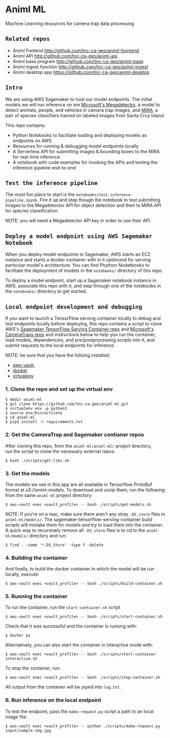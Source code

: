 # Animl ML
Machine Learning resources for camera trap data processing

## `Related repos`
- Animl Fontend           http://github.com/tnc-ca-geo/animl-frontend
- Animl API               http://github.com/tnc-ca-geo/animl-api
- Animl base program      http://github.com/tnc-ca-geo/animl-base
- Animl ingest function   http://github.com/tnc-ca-geo/animl-ingest
- Animl desktop app       https://github.com/tnc-ca-geo/animl-desktop

## `Intro`

We are using AWS Sagemaker to host our model endpoints. The initial models
we will run inference on are 
[Microsoft's Megadetector](https://github.com/microsoft/CameraTraps/blob/master/megadetector.md),
a model to detect animals, people, and vehicles in camera trap images, and 
[MIRA](https://github.com/tnc-ca-geo/mira), a pair of species classifiers 
trained on labeled images from Santa Cruz Island.

This repo contains: 
  - Python Notebooks to facilitate loading and deploying models as endpoints on 
  AWS
  - Resources for running & debugging model endpoints locally
  - A Serverless API for submitting images & bounding boxes to the MIRA for 
  real-time inference
  - A notebook with code examples for invoking the APIs and testing the 
  inference pipeline end-to-end

## `Test the inference pipeline`

The most fun place to start is the 
```notebooks/test-inference-pipeline.ipynb```. Fire it up and step though the 
notebook to test submitting images to the Megadetector API for object detection 
and then to MIRA API for species classification.

NOTE: you will need a Megadetector API key in order to use their API. 

## `Deploy a model endpoint using AWS Sagemaker Notebook`

When you deploy model endpoints to Sagemaker, AWS starts an EC2 instance and 
starts a docker container with in it optimized for serving particular model's 
architecture. You can find Phython Nodetbooks to facilitate the deployment of 
models in the ```notebooks/``` directory of this repo.

To deploy a model endpoint, start up a Sagemaker notebook instance in AWS, 
associate this repo with it, and step through one of the notebooks in the 
```notebooks/``` directory to get started.

## `Local endpoint development and debugging`

If you want to launch a TensorFlow serving container locally 
to debug and test endpoints locally before deploying, this repo contains a 
script to clone AWS's 
[Sagemaker TensorFlow Serving Container repo](https://github.com/aws/sagemaker-tensorflow-serving-container/) 
and [Microsoft's CameraTraps repo](https://github.com/microsoft/CameraTraps) 
and instructions below to help you run the container, load models, dependencies, 
and pre/postprocessing scripts into it, and submit requests to the local 
endpoints for inference.

NOTE: be sure that you have the folloing installed:
 - [aws-vault](https://github.com/99designs/aws-vault),  
 - [docker](https://docs.docker.com/docker-for-mac/install/) 
 - [virtualenv](https://virtualenv.pypa.io/en/latest/) 

### 1. Clone the repo and set up the virtual env

```
$ mkdir animl-ml
$ git clone https://github.com/tnc-ca-geo/animl-ml.git
$ virtualenv env -p python3
$ source env/bin/activate
$ cd animl-ml
$ pip3 install -r requirements.txt
```

### 2. Get the CameraTrap and Sagemaker contianer repos

After cloning this repo, from the ```animl-ml/animl-ml/``` project directory,  
run the script to clone the necessary external repos:
```
$ bash ./scripts/get-libs.sh
```

### 3. Get the models

The models we use in this app are all available in Tensorflow ProtoBuf format 
at s3://animl-models. To download and unzip them, run the following from the 
same ```animl-ml``` project directory:
```
$ aws-vault exec <vault_profile> -- bash ./scripts/get-models.sh
```

NOTE: If you're on a mac, make sure there aren't any stray ```.DS_store``` 
files in ```animl-ml/models/```. The sagemaker-tensorflow-serving-container 
build scripts will mistake them for models and try to load them into the 
container. A quick way to recursively remove all ```.DS_store``` files is to 
cd to the ```animl-ml/models/``` directory and run: 
```
$ find . -name '*.DS_Store' -type f -delete
```

### 4. Building the container

And finally, to build the docker container in which the model will be run 
locally, execute:
```
$ aws-vault exec <vault_profile> -- bash ./scripts/build-container.sh
```

### 5. Running the container

To run the container, run the ```start-container.sh``` script
```
$ aws-vault exec <vault_profile> -- bash ./scripts/start-container.sh
```

Check that it was successful and the container is running with:
```
$ docker ps
``` 

Alternatively, you can also start the container in interactive mode with:
```
$ aws-vault exec <vault_profile> -- bash ./scripts/start-container-interactive.sh
```

To stop the container, run:
```
$ aws-vault exec <vault_profile> -- bash ./scripts/stop-container.sh
```

All output from the container will be piped into ```log.txt```.

### 6. Run inference on the local endpoint
To test the endpoint, pass the ```make-request.py``` script a path to an local 
image file:
```
$ aws-vault exec <vault_profile> -- python ./scripts/make-request.py input/sample-img.jpg
```